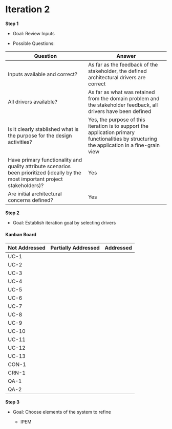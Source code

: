 # Iteration 2

**Step 1**

- Goal: Review Inputs

- Possible Questions:

|Question|Answer|
|--------|------|
|Inputs available and correct?|As far as the feedback of the stakeholder, the defined architectural drivers are correct|
|All drivers available?|As far as what was retained from the domain problem and the stakeholder feedback, all drivers have been defined|
|Is it clearly stablished what is the purpose for the design activities?|Yes, the purpose of this iteration is to support the application primary functionalities by structuring the application in a fine-grain view|
|Have primary functionality and quality attribute scenarios been prioritized (ideally by the most important project stakeholders)?|Yes|
|Are initial architectural concerns defined?|Yes|


**Step 2**

- Goal: Establish iteration goal by selecting drivers

#### Kanban Board

| Not Addressed | Partially Addressed | Addressed |
|---------------|---------------------|-----------|
| UC-1 |||
| UC-2 |||
| UC-3 |||
| UC-4 |||
| UC-5 |||
| UC-6 |||
| UC-7 |||
| UC-8 |||
| UC-9 |||
| UC-10 |||
| UC-11 |||
| UC-12 |||
| UC-13 |||
| CON-1 |||
| CRN-1 |||
| QA-1 |||
| QA-2 |||


**Step 3**

- Goal: Choose elements of the system to refine


  - IPEM


